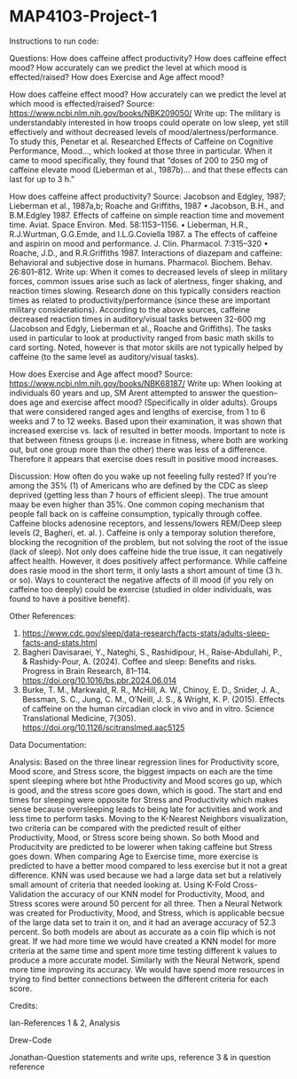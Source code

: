 # MAP4103-Project-1
Instructions to run code:

Questions: How does caffeine affect productivity? 
How does caffeine effect mood? 
How accurately can we predict the level at which mood is effected/raised? 
How does Exercise and Age affect mood? 

How does caffeine effect mood? How accurately can we predict the level at which mood is effected/raised? 
Source: https://www.ncbi.nlm.nih.gov/books/NBK209050/
Write up: 
The military is understandably interested in how troops could operate on low sleep, yet still effectively and without decreased levels of mood/alertness/performance. To study this, Penetar et al. Researched Effects of Caffeine on Cognitive Performance, Mood…, which looked at those three in particular. When it came to mood specifically, they found that “doses of 200 to 250 mg of caffeine elevate mood (Lieberman et al., 1987b)… and that these effects can last for up to 3 h.” 

How does caffeine affect productivity? 
Source: Jacobson and Edgley, 1987; Lieberman et al., 1987a,b; Roache and Griffiths, 1987 
•	Jacobson, B.H., and B.M.Edgley 1987. Effects of caffeine on simple reaction time and movement time. Aviat. Space Environ. Med. 58:1153–1156.
•	Lieberman, H.R., R.J.Wurtman, G.G.Emde, and I.L.G.Coviella 1987. a The effects of caffeine and aspirin on mood and performance. J. Clin. Pharmacol. 7:315–320
•	Roache, J.D., and R.R.Griffiths 1987. Interactions of diazepam and caffeine: Behavioral and subjective dose in humans. Pharmacol. Biochem. Behav. 26:801–812.
Write up: 
When it comes to decreased levels of sleep in military forces, common issues arise such as lack of alertness, finger shaking, and reaction times slowing. Research done on this typically considers reaction times as related to productivity/performance (since these are important military considerations). According to the above sources, caffeine decreased reaction times in auditory/visual tasks between 32-600 mg (Jacobson and Edgly, Lieberman et al., Roache and Griffiths). The tasks used in particular to look at productivity ranged from basic math skills to card sorting. Noted, however is that motor skills are not typically helped by caffeine (to the same level as auditory/visual tasks). 

How does Exercise and Age affect mood? 
Source: https://www.ncbi.nlm.nih.gov/books/NBK68187/
Write up:
When looking at individuals 60 years and up, SM Arent attempted to answer the question–does age and exercise affect mood? (Specifically in older adults). Groups that were considered ranged ages and lengths of exercise, from 1 to 6 weeks and 7 to 12 weeks. Based upon their examination, it was shown that increased exercise vs. lack of resulted in better moods. Important to note is that between fitness groups (i.e. increase in fitness, where both are working out, but one group more than the other) there was less of a difference. Therefore it appears that exercise does result in positive mood increases. 



Discussion:
How often do you wake up not feeeling fully rested? If you're among the 35% (1) of Americans who are defined by the CDC as sleep deprived (getting less than 7 hours of efficient sleep). The true amount maay be even higher than 35%. One common coping mechanism that people fall back on is caffeine consumption, typically through coffee. Caffeine blocks adenosine receptors, and lessens/lowers REM/Deep sleep levels (2, Bagheri, et. al. ). Caffeine is only a temporay solution therefore, blocking the recognition of the problem, but not solving the root of the issue (lack of sleep). Not only does caffeine hide the true issue, it can negatively affect health. However, it does positively affect performance. While caffeine does rasie mood in the short term, it only lasts a short amount of time (3 h. or so). Ways to counteract the negative affects of ill mood (if you rely on caffeine too deeply) could be exercise (studied in older individuals, was found to have a positive benefit). 

Other References:
1) https://www.cdc.gov/sleep/data-research/facts-stats/adults-sleep-facts-and-stats.html
2) Bagheri Davisaraei, Y., Nateghi, S., Rashidipour, H., Raise-Abdullahi, P., & Rashidy-Pour, A. (2024). Coffee and sleep: Benefits and risks. Progress in Brain Research, 81–114. https://doi.org/10.1016/bs.pbr.2024.06.014
3) Burke, T. M., Markwald, R. R., McHill, A. W., Chinoy, E. D., Snider, J. A., Bessman, S. C., Jung, C. M., O’Neill, J. S., & Wright, K. P. (2015). Effects of caffeine on the human circadian clock in vivo and in vitro. Science Translational Medicine, 7(305). https://doi.org/10.1126/scitranslmed.aac5125 

Data Documentation:

Analysis:
Based on the three linear regression lines for Productivity score, Mood score, and Stress score, the biggest impacts on each are the time spent sleeping where bot hthe Productivity and Mood scores go up, which is good, and the stress score goes down, which is good. The start and end times for sleeping were opposite for Stress and Productivity which makes sense because oversleeping leads to being late for activities and work and less time to perform tasks. Moving to the K-Nearest Neighbors visualization, two criteria can be compared with the predicted result of either Productivity, Mood, or Stress score being shown. So both Mood and Producitvity are predicted to be lowerer when taking caffeine but Stress goes down. When comparing Age to Exercise time, more exercise is predicted to have a better mood compared to less exercise but it not a great difference. KNN was used because we had a large data set but a relatively small amount of criteria that needed looking at. Using K-Fold Cross-Validation the accuracy of our KNN model for Productivity, Mood, and Stress scores were around 50 percent for all three. Then a Neural Network was created for Productivity, Mood, and Stress, which is applicable becsue of the large data set to train it on, and it had an average accuracy of 52.3 percent. So both models are about as accurate as a coin flip which is not great. If we had more time we would have created a KNN model for more criteria at the same time and spent more time testing different k values to produce a more accurate model. Similarly with the Neural Network, spend more time improving its accuracy. We would have spend more resources in trying to find better connections between the different criteria for each score.

Credits:

Ian-References 1 & 2, Analysis

Drew-Code

Jonathan-Question statements and write ups, reference 3 & in question reference
